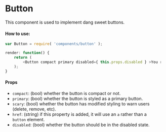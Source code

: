 Button
=========

This component is used to implement dang sweet buttons.

#### How to use:

```js
var Button = require( 'components/button' );

render: function() {
	return (
		<Button compact primary disabled={ this.props.disabled } >You rock</Button>
	);
}
```

#### Props

* `compact`: (bool) whether the button is compact or not.
* `primary`: (bool) whether the button is styled as a primary button.
* `scary`: (bool) whether the button has modified styling to warn users (delete, remove, etc).
* `href`: (string) if this property is added, it will use an `a` rather than a `button` element.
* `disabled`: (bool) whether the button should be in the disabled state.
